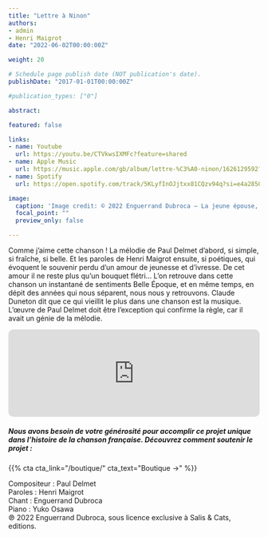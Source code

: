 ```yaml
---
title: "Lettre à Ninon"
authors:
- admin
- Henri Maigrot
date: "2022-06-02T00:00:00Z"

weight: 20

# Schedule page publish date (NOT publication's date).
publishDate: "2017-01-01T00:00:00Z"

#publication_types: ["0"]

abstract: 

featured: false

links:
- name: Youtube
  url: https://youtu.be/CTVkwsIXMFc?feature=shared
- name: Apple Music
  url: https://music.apple.com/gb/album/lettre-%C3%A0-ninon/1626129592?i=1626129596
- name: Spotify
  url: https://open.spotify.com/track/5KLyfInOJjtxx81CQzv94q?si=e4a28501f0f84cdf

image:
  caption: 'Image credit: © 2022 Enguerrand Dubroca – La jeune épouse, par Walery, éditions Bergeret / Collection Lequy http://fantaisiesbergeret.free.fr'
  focal_point: ""
  preview_only: false

---
```


Comme j’aime cette chanson ! La mélodie de Paul Delmet d’abord, si simple, si fraîche, si belle. Et les paroles de Henri Maigrot ensuite, si poétiques, qui évoquent le souvenir perdu d’un amour de jeunesse et d’ivresse. De cet amour il ne reste plus qu’un bouquet flétri… L’on retrouve dans cette chanson un instantané de sentiments Belle Époque, et en même temps, en dépit des années qui nous séparent, nous nous y retrouvons. Claude Duneton dit que ce qui vieillit le plus dans une chanson est la musique. L’œuvre de Paul Delmet doit être l’exception qui confirme la règle, car il avait un génie de la mélodie.


<iframe allow="autoplay *; encrypted-media *; fullscreen *; clipboard-write" frameborder="0" height="175" style="width:100%;max-width:720px;overflow:hidden;border-radius:10px;" sandbox="allow-forms allow-popups allow-same-origin allow-scripts allow-storage-access-by-user-activation allow-top-navigation-by-user-activation" src="https://embed.music.apple.com/gb/album/lettre-%C3%A0-ninon/1626129592?i=1626129596"></iframe>

##### Nous avons besoin de votre générosité pour accomplir ce projet unique dans l’histoire de la chanson française. Découvrez comment soutenir le projet :
{{% cta cta_link="/boutique/" cta_text="Boutique →" %}}

<p>Compositeur : Paul Delmet <br>
Paroles : Henri Maigrot<br>
Chant : Enguerrand Dubroca<br>
Piano : Yuko Osawa<br>
℗ 2022 Enguerrand Dubroca, sous licence exclusive à Salis & Cats, editions.</p>


